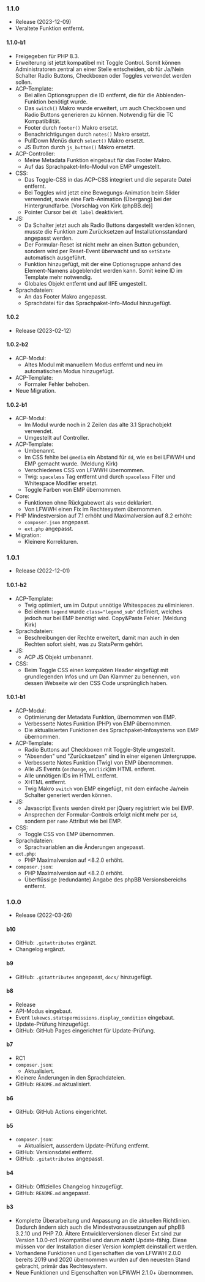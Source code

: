 ### 1.1.0
* Release (2023-12-09)
* Veraltete Funktion entfernt.

#### 1.1.0-b1
* Freigegeben für PHP 8.3.
* Erweiterung ist jetzt kompatibel mit Toggle Control. Somit können Administratoren zentral an einer Stelle entscheiden, ob für Ja/Nein Schalter Radio Buttons, Checkboxen oder Toggles verwendet werden sollen.
* ACP-Template:
  * Bei allen Optionsgruppen die ID entfernt, die für die Abblenden-Funktion benötigt wurde.
  * Das `switch()` Makro wurde erweitert, um auch Checkboxen und Radio Buttons generieren zu können. Notwendig für die TC Kompatibilität.
  * Footer durch `footer()` Makro ersetzt.
  * Benachrichtigungen durch `notes()` Makro ersetzt.
  * PullDown Menüs durch `select()` Makro ersetzt.
  * JS Button durch `js_button()` Makro ersetzt.
* ACP-Controller:
  * Meine Metadata Funktion eingebaut für das Footer Makro.
  * Auf das Sprachpaket-Info-Modul von EMP umgestellt.
* CSS:
  * Das Toggle-CSS in das ACP-CSS integriert und die separate Datei entfernt.
  * Bei Toggles wird jetzt eine Bewegungs-Animation beim Slider verwendet, sowie eine Farb-Animation (Übergang) bei der Hintergrundfarbe. [Vorschlag von Kirk (phpBB.de)]
  * Pointer Cursor bei `dt label` deaktiviert.
* JS:
  * Da Schalter jetzt auch als Radio Buttons dargestellt werden können, musste die Funktion zum Zurücksetzen auf Installationsstandard angepasst werden.
  * Der Formular-Reset ist nicht mehr an einen Button gebunden, sondern wird per Reset-Event überwacht und so `setState` automatisch ausgeführt.
  * Funktion hinzugefügt, mit der eine Optionsgruppe anhand des Element-Namens abgeblendet werden kann. Somit keine ID im Template mehr notwendig.
  * Globales Objekt entfernt und auf IIFE umgestellt.
* Sprachdateien:
  * An das Footer Makro angepasst.
  * Sprachdatei für das Sprachpaket-Info-Modul hinzugefügt.

#### 1.0.2
* Release (2023-02-12)

#### 1.0.2-b2
* ACP-Modul:
  * Altes Modul mit manuellem Modus entfernt und neu im automatischen Modus hinzugefügt.
* ACP-Template:
  * Formaler Fehler behoben.
* Neue Migration.

#### 1.0.2-b1
* ACP-Modul:
  * Im Modul wurde noch in 2 Zeilen das alte 3.1 Sprachobjekt verwendet.
  * Umgestellt auf Controller.
* ACP-Template:
  * Umbenannt.
  * Im CSS fehlte bei `@media` ein Abstand für `dd`, wie es bei LFWWH und EMP gemacht wurde. (Meldung Kirk)
  * Verschiedenes CSS von LFWWH übernommen.
  * Twig: `spaceless` Tag entfernt und durch `spaceless` Filter und Whitespace Modifier ersetzt.
  * Toggle Farben von EMP übernommen.
* Core:
  * Funktionen ohne Rückgabewert als `void` deklariert.
  * Von LFWWH einen Fix im Rechtesystem übernommen.
* PHP Mindestversion auf 7.1 erhöht und Maximalversion auf 8.2 erhöht:
  * `composer.json` angepasst.
  * `ext.php` angepasst.
* Migration:
  * Kleinere Korrekturen.

### 1.0.1
* Release (2022-12-01)

#### 1.0.1-b2
* ACP-Template:
  * Twig optimiert, um im Output unnötige Whitespaces zu eliminieren.
  * Bei einem `legend` wurde `class="legend_sub"` definiert, welches jedoch nur bei EMP benötigt wird. Copy&Paste Fehler. (Meldung Kirk)
* Sprachdateien:
  * Beschreibungen der Rechte erweitert, damit man auch in den Rechten sofort sieht, was zu StatsPerm gehört.
* JS:
  * ACP JS Objekt umbenannt.
* CSS:
  * Beim Toggle CSS einen kompakten Header eingefügt mit grundlegenden Infos und um Dan Klammer zu benennen, von dessen Webseite wir den CSS Code ursprünglich haben.

#### 1.0.1-b1
* ACP-Modul:
  * Optimierung der Metadata Funktion, übernommen von EMP.
  * Verbesserte Notes Funktion (PHP) von EMP übernommen.
  * Die aktualisierten Funktionen des Sprachpaket-Infosystems von EMP übernommen.
* ACP-Template:
  * Radio Buttons auf Checkboxen mit Toggle-Style umgestellt.
  * "Absenden" und "Zurücksetzen" sind in einer eigenen Untergruppe.
  * Verbesserte Notes Funktion (Twig) von EMP übernommen.
  * Alle JS Events (`onchange`, `onclick`)im HTML entfernt.
  * Alle unnötigen IDs im HTML entfernt.
  * XHTML entfernt.
  * Twig Makro `switch` von EMP eingefügt, mit dem einfache Ja/nein Schalter generiert werden können. 
* JS:
  * Javascript Events werden direkt per jQuery registriert wie bei EMP.
  * Ansprechen der Formular-Controls erfolgt nicht mehr per `id`, sondern per `name` Attribut wie bei EMP.
* CSS:
  * Toggle CSS von EMP übernommen.
* Sprachdateien:
  * Sprachvariablen an die Änderungen angepasst.
* `ext.php`:
  * PHP Maximalversion auf <8.2.0 erhöht.
* `composer.json`:
  * PHP Maximalversion auf <8.2.0 erhöht.
  * Überflüssige (redundante) Angabe des phpBB Versionsbereichs entfernt.

### 1.0.0
* Release (2022-03-26)

#### b10
* GitHub: `.gitattributes` ergänzt.
* Changelog ergänzt.

#### b9
* GitHub: `.gitattributes` angepasst, `docs/` hinzugefügt.

#### b8
* Release
* API-Modus eingebaut.
* Event `lukewcs.statspermissions.display_condition` eingebaut.
* Update-Prüfung hinzugefügt.
* GitHub: GitHub Pages eingerichtet für Update-Prüfung.

#### b7
* RC1
* `composer.json`:
  * Aktualisiert.
* Kleinere Änderungen in den Sprachdateien.
* GitHub: `README.md` aktualisiert.

#### b6
* GitHub: GitHub Actions eingerichtet.

#### b5
* `composer.json`: 
  * Aktualisiert, ausserdem Update-Prüfung entfernt.
* GitHub: Versionsdatei entfernt.
* GitHub: `.gitattributes` angepasst.

#### b4
* GitHub: Offizielles Changelog hinzugefügt.
* GitHub: `README.md` angepasst.

#### b3
* Komplette Überarbeitung und Anpassung an die aktuellen Richtlinien. Dadurch ändern sich auch die Mindestvoraussetzungen auf phpBB 3.2.10 und PHP 7.0. Ältere Entwicklerversionen dieser Ext sind zur Version 1.0.0-rc1 inkompatibel und darum ***nicht*** Update-fähig. Diese müssen vor der Installation dieser Version komplett deinstalliert werden.
* Vorhandene Funktionen und Eigenschaften die von LFWWH 2.0.0 bereits 2019 und 2020 übernommen wurden auf den neuesten Stand gebracht, primär das Rechtesystem.
* Neue Funktionen und Eigenschaften von LFWWH 2.1.0+ übernommen.
